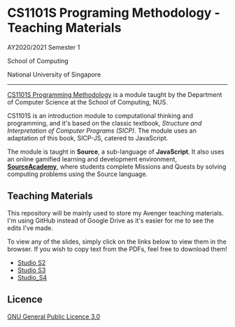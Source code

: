 # CS1101S Programing Methodology - Teaching Materials

AY2020/2021 Semester 1

School of Computing

National University of Singapore

---

[CS1101S Programming Methodology](https://www.comp.nus.edu.sg/~cs1101s/ "Module page") is a module taught by the Department of Computer Science at the School of Computing, NUS. 

CS1101S is an introduction module to computational thinking and programming, and it's based on the classic textbook, _Structure and Interpretation of Computer Programs (SICP)_. The module uses an adaptation of this book, SICP-JS, catered to JavaScript.

The module is taught in **Source**, a sub-language of **JavaScript**. It also
uses an online gamified learning and development environment, [**SourceAcademy**](https://sourceacademy.nus.edu.sg/ "SourceAcademy"), where students complete Missions and Quests by solving computing problems using the Source language.


## Teaching Materials

This repository will be mainly used to store my Avenger teaching materials. I'm
using GitHub instead of Google Drive as it's easier for me to see the edits I've
made.

To view any of the slides, simply click on the links below to view them in the
browser. If you wish to copy text from the PDFs, feel free to download them!

- [Studio S2](https://github.com/howtoosee/CS1101S_AY2021S1_TA/blob/master/studio_slides/studio_2_slides.pdf)
- [Studio S3](https://github.com/howtoosee/CS1101S_AY2021S1_TA/blob/master/studio_slides/studio_3_slides.pdf)
- [Studio_S4](https://github.com/howtoosee/CS1101S_AY2021S1_TA/blob/master/studio_slides/studio_4_slides.pdf)


## Licence
[GNU General Public Licence 3.0](https://github.com/howtoosee/CS1101S_AY2021S1_TA/blob/master/LICENSE)


